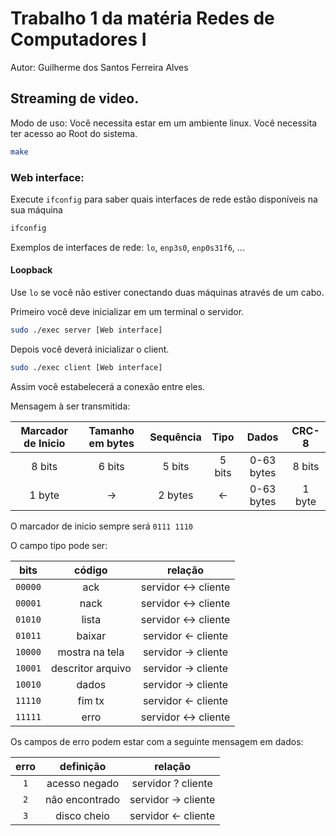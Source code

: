# Trabalho 1 da matéria Redes de Computadores I
Autor: Guilherme dos Santos Ferreira Alves

## Streaming de video.

Modo de uso:
Você necessita estar em um ambiente linux.
Você necessita ter acesso ao Root do sistema.

``` bash
make
```

### Web interface:
Execute `ifconfig` para saber quais interfaces de rede estão disponíveis na sua máquina
``` bash
ifconfig
```
Exemplos de interfaces de rede: `lo`, `enp3s0`, `enp0s31f6`, ...

#### Loopback
Use `lo` se você não estiver conectando duas máquinas através de um cabo.

Primeiro você deve inicializar em um terminal o servidor.
```bash
sudo ./exec server [Web interface]
```

Depois você deverá inicializar o client.
```bash
sudo ./exec client [Web interface]
```

Assim você estabelecerá a conexão entre eles.


Mensagem à ser transmitida:

| Marcador de Inicio | Tamanho em bytes | Sequência | Tipo | Dados | CRC-8 |
|:------------------:|:----------------:|:---------:|:----:|:-----:|:-----:|
| 8 bits             | 6 bits           | 5 bits    | 5 bits| 0-63 bytes | 8 bits |
| 1 byte             |        ->        | 2 bytes   |  <-   | 0-63 bytes | 1 byte |


O marcador de inicio sempre será `0111 1110`

O campo tipo pode ser:

| bits | código | relação |
|:----------:|:---:|:-----:|
|`00000` | ack | servidor <-> cliente |
|`00001` | nack | servidor <-> cliente |
|`01010` | lista | servidor <-> cliente | Cliente pede ao servidor a lista, com list, e o servidor retorna a quantidade de elementos com list
|`01011` | baixar | servidor <- cliente | Cliente requisita o download de tal arquivo
|`10000` | mostra na tela | servidor -> cliente | Ao fim da transmissão dos dados do arquivo se manda o comando para se executar um player para executar tal arquivo
|`10001` | descritor arquivo | servidor -> cliente | Após o servidor receber o pedido de download, ele retorna o tamanho do arquivo
|`10010` | dados | servidor -> cliente | 
|`11110` | fim tx | servidor <- cliente |
|`11111` | erro | servidor <-> cliente |

Os campos de erro podem estar com a seguinte mensagem em dados:

| erro |  definição | relação | 
|:----:|:----------:|:---------:|
| `1` | acesso negado | servidor ? cliente |
| `2` | não encontrado| servidor -> cliente |
| `3` | disco cheio   | servidor <- cliente |